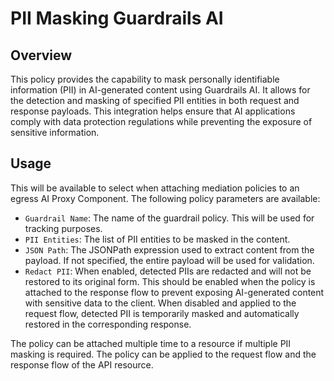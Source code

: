 # PII Masking Guardrails AI

## Overview

This policy provides the capability to mask personally identifiable information (PII) in AI-generated content using Guardrails AI. It allows for the detection and masking of specified PII entities in both request and response payloads. This integration helps ensure that AI applications comply with data protection regulations while preventing the exposure of sensitive information.

## Usage

This will be available to select when attaching mediation policies to an egress AI Proxy Component. The following policy parameters are available:

- `Guardrail Name`: The name of the guardrail policy. This will be used for tracking purposes.
- `PII Entities`: The list of PII entities to be masked in the content.
- `JSON Path`: The JSONPath expression used to extract content from the payload. If not specified, the entire payload will be used for validation.
- `Redact PII`: When enabled, detected PIIs are redacted and will not be restored to its original form. This should be enabled when the policy is attached to the response flow to prevent exposing AI-generated content with sensitive data to the client. When disabled and applied to the request flow, detected PII is temporarily masked and automatically restored in the corresponding response.

The policy can be attached multiple time to a resource if multiple PII masking is required. The policy can be applied to the request flow and the response flow of the API resource.
